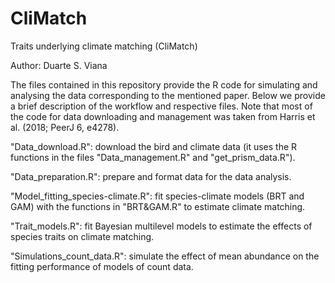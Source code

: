 # CliMatch

Traits underlying climate matching (CliMatch)

Author: Duarte S. Viana

The files contained in this repository provide the R code for simulating and analysing the data corresponding to the mentioned paper. Below we provide a brief description of the workflow and respective files. Note that most of the code for data downloading and management was taken from Harris et al. (2018; PeerJ 6, e4278).

"Data_download.R": download the bird and climate data (it uses the R functions in the files "Data_management.R" and "get_prism_data.R").

"Data_preparation.R": prepare and format data for the data analysis.

"Model_fitting_species-climate.R": fit species-climate models (BRT and GAM) with the functions in "BRT&GAM.R" to estimate climate matching.

"Trait_models.R": fit Bayesian multilevel models to estimate the effects of species traits on climate matching.

"Simulations_count_data.R": simulate the effect of mean abundance on the fitting performance of models of count data.
